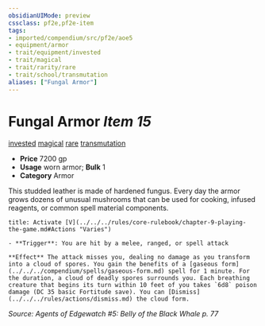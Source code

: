 ```yaml
---
obsidianUIMode: preview
cssclass: pf2e,pf2e-item
tags:
- imported/compendium/src/pf2e/aoe5
- equipment/armor
- trait/equipment/invested
- trait/magical
- trait/rarity/rare
- trait/school/transmutation
aliases: ["Fungal Armor"]
---
```

# Fungal Armor *Item 15*  
[invested](invested.md)  [magical](magical.md)  [rare](rare.md)  [transmutation](transmutation.md)  

- **Price** 7200 gp
- **Usage** worn armor; **Bulk** 1
- **Category** Armor

This studded leather is made of hardened fungus. Every day the armor grows dozens of unusual mushrooms that can be used for cooking, infused reagents, or common spell material components.

```ad-embed-ability
title: Activate [V](../../../rules/core-rulebook/chapter-9-playing-the-game.md#Actions "Varies")

- **Trigger**: You are hit by a melee, ranged, or spell attack

**Effect** The attack misses you, dealing no damage as you transform into a cloud of spores. You gain the benefits of a [gaseous form](../../../compendium/spells/gaseous-form.md) spell for 1 minute. For the duration, a cloud of deadly spores surrounds you. Each breathing creature that begins its turn within 10 feet of you takes `6d8` poison damage (DC 35 basic Fortitude save). You can [Dismiss](../../../rules/actions/dismiss.md) the cloud form.
```

*Source: Agents of Edgewatch #5: Belly of the Black Whale p. 77*
